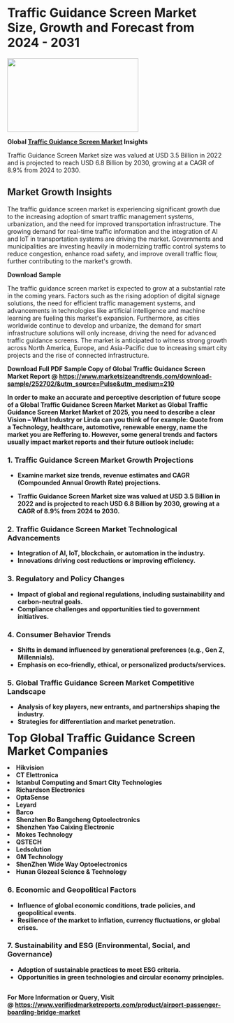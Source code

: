 <H1>Traffic Guidance Screen Market Size, Growth and Forecast from 2024 - 2031</H1><img class="aligncenter size-medium wp-image-584254" src="https://thirdeyenews.in/wp-content/uploads/2024/09/Global-Market-Research-300x168.jpeg" alt="" width="300" height="168" /><p><strong>Global&nbsp;<a href="https://www.marketsizeandtrends.com/download-sample/252702/&amp;utm_source=Pulse&amp;utm_medium=210">Traffic Guidance Screen Market</a> Insights</strong></p><p>Traffic Guidance Screen Market size was valued at USD 3.5 Billion in 2022 and is projected to reach USD 6.8 Billion by 2030, growing at a CAGR of 8.9% from 2024 to 2030.</p><p><h2>Market Growth Insights</h2> <p>The traffic guidance screen market is experiencing significant growth due to the increasing adoption of smart traffic management systems, urbanization, and the need for improved transportation infrastructure. The growing demand for real-time traffic information and the integration of AI and IoT in transportation systems are driving the market. Governments and municipalities are investing heavily in modernizing traffic control systems to reduce congestion, enhance road safety, and improve overall traffic flow, further contributing to the market's growth.</p> <p><strong>Download Sample</strong></p> <p>The traffic guidance screen market is expected to grow at a substantial rate in the coming years. Factors such as the rising adoption of digital signage solutions, the need for efficient traffic management systems, and advancements in technologies like artificial intelligence and machine learning are fueling this market's expansion. Furthermore, as cities worldwide continue to develop and urbanize, the demand for smart infrastructure solutions will only increase, driving the need for advanced traffic guidance screens. The market is anticipated to witness strong growth across North America, Europe, and Asia-Pacific due to increasing smart city projects and the rise of connected infrastructure.</p> <p><strong></p><p><span class=""><strong>Download Full PDF Sample Copy of Global Traffic Guidance Screen Market Report</strong> @ <a href="https://www.marketsizeandtrends.com/download-sample/252702/&amp;utm_source=Pulse&amp;utm_medium=210" target="_blank">https://www.marketsizeandtrends.com/download-sample/252702/&amp;utm_source=Pulse&amp;utm_medium=210</a></span></p><p>In order to make an accurate and perceptive description of future scope of a Global&nbsp;Traffic Guidance Screen Market Market as Global&nbsp;Traffic Guidance Screen Market Market of 2025, you need to describe a clear Vision &ndash; What Industry or Linda can you think of for example: Quote from a Technology, healthcare, automotive, renewable energy, name the market you are Reffering to. However, some general trends and factors usually impact market reports and their future outlook include:</p><h3>1.&nbsp;<strong>Traffic Guidance Screen Market Growth Projections</strong></h3><ul><li>Examine market size trends, revenue estimates and CAGR (Compounded Annual Growth Rate) projections.</li><li><p>Traffic Guidance Screen Market size was valued at USD 3.5 Billion in 2022 and is projected to reach USD 6.8 Billion by 2030, growing at a CAGR of 8.9% from 2024 to 2030.</p></li></ul><h3>2.&nbsp;<strong>Traffic Guidance Screen Market Technological Advancements</strong></h3><ul><li>Integration of AI, IoT, blockchain, or automation in the industry.</li><li>Innovations driving cost reductions or improving efficiency.</li></ul><h3>3.&nbsp;<strong>Regulatory and Policy Changes</strong></h3><ul><li>Impact of global and regional regulations, including sustainability and carbon-neutral goals.</li><li>Compliance challenges and opportunities tied to government initiatives.</li></ul><h3>4.&nbsp;<strong>Consumer Behavior Trends</strong></h3><ul><li>Shifts in demand influenced by generational preferences (e.g., Gen Z, Millennials).</li><li>Emphasis on eco-friendly, ethical, or personalized products/services.</li></ul><h3>5.&nbsp;<strong>Global Traffic Guidance Screen Market Competitive Landscape</strong></h3><ul><li>Analysis of key players, new entrants, and partnerships shaping the industry.</li><li>Strategies for differentiation and market penetration.</li></ul><p data-pm-slice="1 1 []"><span style="color: inherit; font-family: inherit; font-size: 25px;">Top Global Traffic Guidance Screen Market Companies</span></p><div class="" data-test-id=""><p><li>Hikvision</li><li> CT Elettronica</li><li> Istanbul Computing and Smart City Technologies</li><li> Richardson Electronics</li><li> OptaSense</li><li> Leyard</li><li> Barco</li><li> Shenzhen Bo Bangcheng Optoelectronics</li><li> Shenzhen Yao Caixing Electronic</li><li> Mokes Technology</li><li> QSTECH</li><li> Ledsolution</li><li> GM Technology</li><li> ShenZhen Wide Way Optoelectronics</li><li> Hunan Glozeal Science & Technology</li></p></div><h3>6.&nbsp;<strong>Economic and Geopolitical Factors</strong></h3><ul><li>Influence of global economic conditions, trade policies, and geopolitical events.</li><li>Resilience of the market to inflation, currency fluctuations, or global crises.</li></ul><h3>7.&nbsp;<strong>Sustainability and ESG (Environmental, Social, and Governance)</strong></h3><ul><li>Adoption of sustainable practices to meet ESG criteria.</li><li>Opportunities in green technologies and circular economy principles.</li></ul><h2><strong style="font-size: 14px;">For More Information or Query, Visit @&nbsp;</strong><a style="background-color: #ffffff; font-size: 14px;" href="https://www.marketsizeandtrends.com/report/traffic-guidance-screen-market/" target="_blank">https://www.verifiedmarketreports.com/product/airport-passenger-boarding-bridge-market</a></h2>
